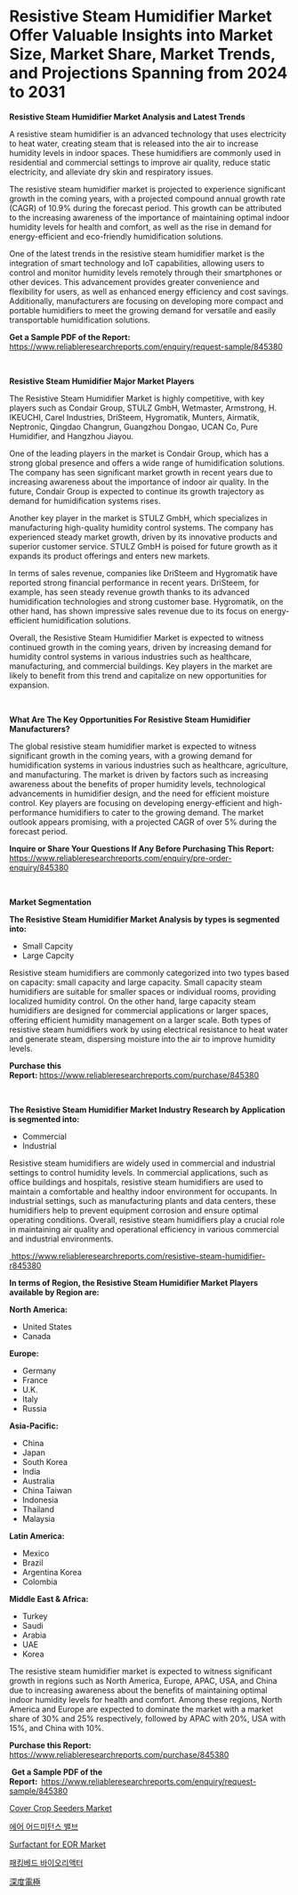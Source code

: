 <p><h1>Resistive Steam Humidifier Market Offer Valuable Insights into Market Size, Market Share, Market Trends, and Projections Spanning from 2024 to 2031</h1></p><p><strong>Resistive Steam Humidifier Market Analysis and Latest Trends</strong></p>
<p><p>A resistive steam humidifier is an advanced technology that uses electricity to heat water, creating steam that is released into the air to increase humidity levels in indoor spaces. These humidifiers are commonly used in residential and commercial settings to improve air quality, reduce static electricity, and alleviate dry skin and respiratory issues.</p><p>The resistive steam humidifier market is projected to experience significant growth in the coming years, with a projected compound annual growth rate (CAGR) of 10.9% during the forecast period. This growth can be attributed to the increasing awareness of the importance of maintaining optimal indoor humidity levels for health and comfort, as well as the rise in demand for energy-efficient and eco-friendly humidification solutions.</p><p>One of the latest trends in the resistive steam humidifier market is the integration of smart technology and IoT capabilities, allowing users to control and monitor humidity levels remotely through their smartphones or other devices. This advancement provides greater convenience and flexibility for users, as well as enhanced energy efficiency and cost savings. Additionally, manufacturers are focusing on developing more compact and portable humidifiers to meet the growing demand for versatile and easily transportable humidification solutions.</p></p>
<p><strong>Get a Sample PDF of the Report:&nbsp;</strong> <a href="https://www.reliableresearchreports.com/enquiry/request-sample/845380">https://www.reliableresearchreports.com/enquiry/request-sample/845380</a></p>
<p>&nbsp;</p>
<p><strong>Resistive Steam Humidifier Major Market Players</strong></p>
<p><p>The Resistive Steam Humidifier Market is highly competitive, with key players such as Condair Group, STULZ GmbH, Wetmaster, Armstrong, H. IKEUCHI, Carel Industries, DriSteem, Hygromatik, Munters, Airmatik, Neptronic, Qingdao Changrun, Guangzhou Dongao, UCAN Co, Pure Humidifier, and Hangzhou Jiayou. </p><p>One of the leading players in the market is Condair Group, which has a strong global presence and offers a wide range of humidification solutions. The company has seen significant market growth in recent years due to increasing awareness about the importance of indoor air quality. In the future, Condair Group is expected to continue its growth trajectory as demand for humidification systems rises.</p><p>Another key player in the market is STULZ GmbH, which specializes in manufacturing high-quality humidity control systems. The company has experienced steady market growth, driven by its innovative products and superior customer service. STULZ GmbH is poised for future growth as it expands its product offerings and enters new markets.</p><p>In terms of sales revenue, companies like DriSteem and Hygromatik have reported strong financial performance in recent years. DriSteem, for example, has seen steady revenue growth thanks to its advanced humidification technologies and strong customer base. Hygromatik, on the other hand, has shown impressive sales revenue due to its focus on energy-efficient humidification solutions.</p><p>Overall, the Resistive Steam Humidifier Market is expected to witness continued growth in the coming years, driven by increasing demand for humidity control systems in various industries such as healthcare, manufacturing, and commercial buildings. Key players in the market are likely to benefit from this trend and capitalize on new opportunities for expansion.</p></p>
<p>&nbsp;</p>
<p><strong>What Are The Key Opportunities For Resistive Steam Humidifier Manufacturers?</strong></p>
<p><p>The global resistive steam humidifier market is expected to witness significant growth in the coming years, with a growing demand for humidification systems in various industries such as healthcare, agriculture, and manufacturing. The market is driven by factors such as increasing awareness about the benefits of proper humidity levels, technological advancements in humidifier design, and the need for efficient moisture control. Key players are focusing on developing energy-efficient and high-performance humidifiers to cater to the growing demand. The market outlook appears promising, with a projected CAGR of over 5% during the forecast period.</p></p>
<p><strong>Inquire or Share Your Questions If Any Before Purchasing This Report:</strong> <a href="https://www.reliableresearchreports.com/enquiry/pre-order-enquiry/845380">https://www.reliableresearchreports.com/enquiry/pre-order-enquiry/845380</a></p>
<p>&nbsp;</p>
<p><strong>Market Segmentation</strong></p>
<p><strong>The Resistive Steam Humidifier Market Analysis by types is segmented into:</strong></p>
<p><ul><li>Small Capcity</li><li>Large Capcity</li></ul></p>
<p><p>Resistive steam humidifiers are commonly categorized into two types based on capacity: small capacity and large capacity. Small capacity steam humidifiers are suitable for smaller spaces or individual rooms, providing localized humidity control. On the other hand, large capacity steam humidifiers are designed for commercial applications or larger spaces, offering efficient humidity management on a larger scale. Both types of resistive steam humidifiers work by using electrical resistance to heat water and generate steam, dispersing moisture into the air to improve humidity levels.</p></p>
<p><strong>Purchase this Report:&nbsp;</strong><a href="https://www.reliableresearchreports.com/purchase/845380">https://www.reliableresearchreports.com/purchase/845380</a></p>
<p>&nbsp;</p>
<p><strong>The Resistive Steam Humidifier Market Industry Research by Application is segmented into:</strong></p>
<p><ul><li>Commercial</li><li>Industrial</li></ul></p>
<p><p>Resistive steam humidifiers are widely used in commercial and industrial settings to control humidity levels. In commercial applications, such as office buildings and hospitals, resistive steam humidifiers are used to maintain a comfortable and healthy indoor environment for occupants. In industrial settings, such as manufacturing plants and data centers, these humidifiers help to prevent equipment corrosion and ensure optimal operating conditions. Overall, resistive steam humidifiers play a crucial role in maintaining air quality and operational efficiency in various commercial and industrial environments.</p></p>
<p><a href="https://www.reliableresearchreports.com/resistive-steam-humidifier-r845380">&nbsp;https://www.reliableresearchreports.com/resistive-steam-humidifier-r845380</a></p>
<p><strong>In terms of Region, the Resistive Steam Humidifier Market Players available by Region are:</strong></p>
<p>
    <p> <strong> North America: </strong>
        <ul>
            <li>United States</li>
            <li>Canada</li>
        </ul>
        </p> 
    <p> <strong> Europe: </strong>
        <ul>
            <li>Germany</li>
            <li>France</li>
            <li>U.K.</li>
            <li>Italy</li>
            <li>Russia</li>
        </ul>
        </p> 
    <p> <strong> Asia-Pacific: </strong>
        <ul>
            <li>China</li>
            <li>Japan</li>
            <li>South Korea</li>
            <li>India</li>
            <li>Australia</li>
            <li>China Taiwan</li>
            <li>Indonesia</li>
            <li>Thailand</li>
            <li>Malaysia</li>
        </ul>
        </p> 
    <p> <strong> Latin America: </strong>
        <ul>
            <li>Mexico</li>
            <li>Brazil</li>
            <li>Argentina Korea</li>
            <li>Colombia</li>
        </ul>
        </p> 
    <p> <strong> Middle East & Africa: </strong>
        <ul>
            <li>Turkey</li>
            <li>Saudi</li>
            <li>Arabia</li>
            <li>UAE</li>
            <li>Korea</li>
        </ul>
    </p>
    </p>
<p><p>The resistive steam humidifier market is expected to witness significant growth in regions such as North America, Europe, APAC, USA, and China due to increasing awareness about the benefits of maintaining optimal indoor humidity levels for health and comfort. Among these regions, North America and Europe are expected to dominate the market with a market share of 30% and 25% respectively, followed by APAC with 20%, USA with 15%, and China with 10%.</p></p>
<p><strong>Purchase this Report: </strong><a href="https://www.reliableresearchreports.com/purchase/845380">https://www.reliableresearchreports.com/purchase/845380</a></p>
<p>&nbsp;<strong>Get a Sample PDF of the Report:&nbsp;&nbsp;</strong><a href="https://www.reliableresearchreports.com/enquiry/request-sample/845380">https://www.reliableresearchreports.com/enquiry/request-sample/845380</a></p>
<p><strong></strong></p>
<p><p><a href="https://github.com/marloy8/Market-Research-Report-List-4/blob/main/cover-crop-seeders-market.md">Cover Crop Seeders Market</a></p><p><a href="https://github.com/vseigx30c9a1j/Market-Research-Report-List-1/blob/main/875320026569.md">에어 어드미턴스 밸브</a></p><p><a href="https://issuu.com/reportprime-2/docs/surfactant-for-eor-market-size-2030.pptx">Surfactant for EOR Market</a></p><p><a href="https://github.com/plelbej847484502/Market-Research-Report-List-1/blob/main/363374926568.md">패킹베드 바이오리액터</a></p><p><a href="https://github.com/EthanMorar2011/Market-Research-Report-List-1/blob/main/726934128921.md">深度電極</a></p></p>